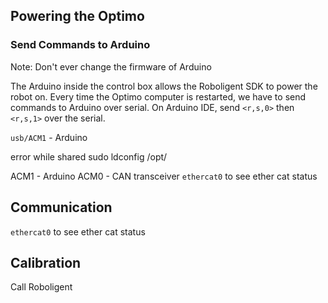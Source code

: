 ## Powering the Optimo



### Send Commands to Arduino

Note: Don't ever change the firmware of Arduino

The Arduino inside the control box allows the Roboligent SDK to power the robot on.
Every time the Optimo computer is restarted, we have to send commands to Arduino over serial. On Arduino IDE,  send `<r,s,0>` then `<r,s,1>` over the serial.

`usb/ACM1` - Arduino


error while shared
sudo ldconfig /opt/



ACM1 - Arduino
ACM0 - CAN transceiver
`ethercat0` to see ether cat status

## Communication
`ethercat0` to see ether cat status
## Calibration

Call Roboligent